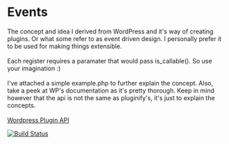<h1>Events</h1>
The concept and idea I derived from WordPress and it's way of creating plugins. Or what some refer to as event driven design. I personally prefer it to be used for making things extensible.
<br><br>
Each register requires a paramater that would pass is_callable(). So use your imagination :)
<br><br>
I've attached a simple example.php to further explain the concept. Also, take a peek at WP's documentation as it's pretty thorough. Keep in mind however that the api is not the same as pluginify's, it's just to explain the concepts. 
<br><br>
<a href='http://codex.wordpress.org/Plugin_API'>Wordpress Plugin API</a>

[![Build Status](https://secure.travis-ci.org/kcmerrill/Events.png)](http://travis-ci.org/kcmerrill/Events)

